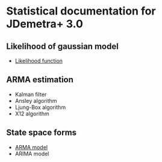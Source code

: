 # Statistical documentation for JDemetra+ 3.0

## Likelihood of gaussian model

* [Likelihood function](Likelihood/ll.md)

## ARMA estimation

* Kalman filter
* Ansley algorithm
* Ljung-Box algorithm
* X12 algorithm

## State space forms

* [ARMA model](Ssf/arma_ssf.md)
* ARIMA model
